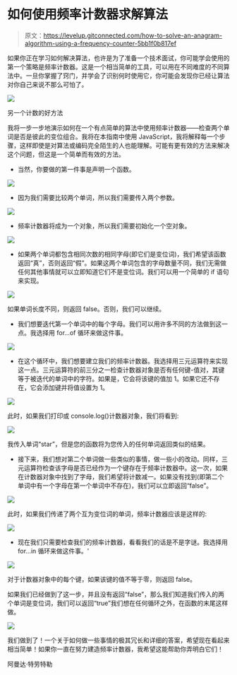 # 如何使用频率计数器求解算法

> 原文：<https://levelup.gitconnected.com/how-to-solve-an-anagram-algorithm-using-a-frequency-counter-5bb1f0b817ef>

如果你正在学习如何解决算法，也许是为了准备一个技术面试，你可能学会使用的第一个策略是频率计数器。这是一个相当简单的工具，可以用在不同难度的不同算法中。一旦你掌握了窍门，并学会了识别何时使用它，你可能会发现你已经让算法对你自己来说不那么可怕了。

![](img/ab7a64a2dd9e6381740f857e954009ab.png)

另一个计数的好方法

我将一步一步地演示如何在一个有点简单的算法中使用频率计数器——检查两个单词是否是彼此的变位组合。我将在本指南中使用 JavaScript，我将解释每一个步骤，这样即使是对算法或编码完全陌生的人也能理解。可能有更有效的方法来解决这个问题，但这是一个简单而有效的方法。

*   当然，你要做的第一件事是声明一个函数。

![](img/7ed4f54cf1d990fd15b8f015eba20fa6.png)

*   因为我们需要比较两个单词，所以我们需要传入两个参数。

![](img/b2d283ed646ba9909bde1b002ac0f57e.png)

*   频率计数器将成为一个对象，所以我们需要初始化一个空对象。

![](img/a4b6e8182f021b3f45eef32f336d34ad.png)

*   如果两个单词都包含相同次数的相同字母(即它们是变位词)，我们希望该函数返回“真”，否则返回“假”。如果这两个单词包含的字母数量不同，我们无需做任何其他事情就可以立即知道它们不是变位词。我们可以用一个简单的 if 语句来实现。

![](img/d6cc715d59df4616f2bb02bd8912035e.png)

如果单词长度不同，则返回 false。否则，我们可以继续。

*   我们想要迭代第一个单词中的每个字母。我们可以用许多不同的方法做到这一点。我选择用 for…of 循环来做这件事。

![](img/8b0bfb534c00b16a95c4e73f62cda66b.png)

*   在这个循环中，我们想要建立我们的频率计数器。我选择用三元运算符来实现这一点。三元运算符的前三分之一检查计数器对象是否有任何键-值对，其键等于被迭代的单词中的字符。如果是，它会将该键的值加 1。如果它还不存在，它会添加键并将值设置为 1。

![](img/f37dcb2fc83c090add58d76d3548e45b.png)

此时，如果我们打印或 console.log()计数器对象，我们将看到:

![](img/01c1e90775dcb35884e1fc4733cca120.png)

我传入单词“star”，但是您的函数将为您传入的任何单词返回类似的结果。

*   接下来，我们想对第二个单词做一些类似的事情，做一些小的改动。同样，三元运算符检查该字母是否已经作为一个键存在于频率计数器中。这一次，如果在计数器对象中找到了字母，我们希望将计数减一。如果没有找到(即第二个单词中有一个字母在第一个单词中不存在)，我们可以立即返回“false”。

![](img/e79a5cb3dec9dc9fc9d38eca72c3fe6f.png)

此时，如果我们传递了两个互为变位词的单词，频率计数器应该是这样的:

![](img/dceee06b275830db85aea5972eb993ca.png)

*   现在我们只需要检查我们的频率计数器，看看我们的话是不是字谜。我选择用 for…in 循环来做这件事。'

![](img/dafebd78184c17ef005610dc99a062f2.png)

对于计数器对象中的每个键，如果该键的值不等于零，则返回 false。

如果我们已经做到了这一步，并且没有返回“false”，那么我们知道我们传入的两个单词是变位词，我们可以返回“true”我们想在任何循环之外，在函数的末尾这样做。

![](img/f162367b8a8626a3fd34f89aa2152a4f.png)

我们做到了！一个关于如何做一些事情的极其冗长和详细的答案，希望现在看起来相当简单！如果你一直在努力建造频率计数器，我希望这能帮助你弄明白它们！

阿曼达·特劳特勒